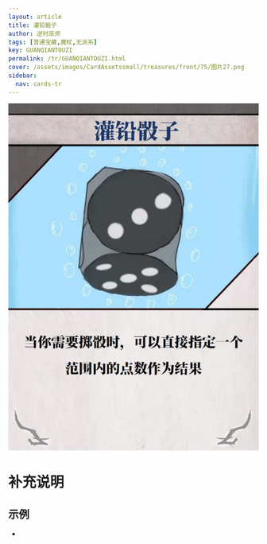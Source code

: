 ```yaml
---
layout: article
title: 灌铅骰子
author: 逆时巫师
tags: [普通宝藏,魔杖,无派系]
key: GUANQIANTOUZI
permalink: /tr/GUANQIANTOUZI.html
cover: /assets/images/CardAssetssmall/treasures/front/75/图片27.png
sidebar:
  nav: cards-tr
---
```

![](/assets/images/CardAssets/treasures/front/75/图片27.png)

# 补充说明



## 示例
* 